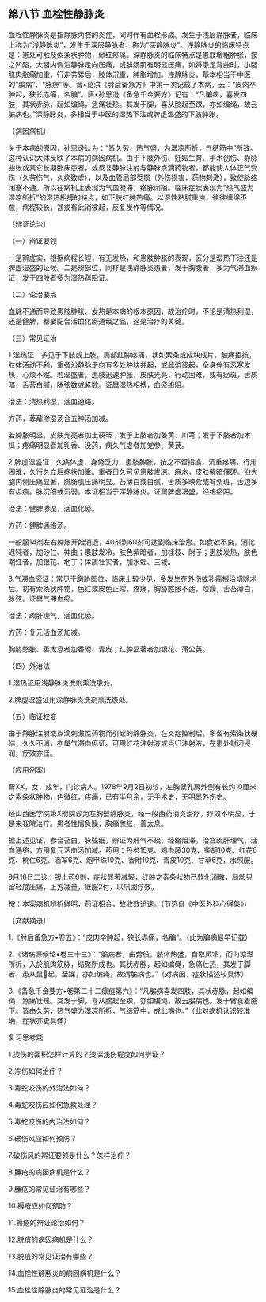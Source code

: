 ## 第八节 血栓性静脉炎

血栓性静脉炎是指静脉内腔的炎症，同时伴有血栓形成。发生于浅层静脉者，临床上称为“浅静脉炎”，发生于深层静脉者，称为“深静脉炎”。浅静脉炎的临床特点是：患处可触及索条状肿物，焮红疼痛。深静脉炎的临床特点是患肢增粗肿胀，按之凹陷，大腿内侧沿静脉走向压痛，或腓肠肌有明显压痛，如将患足背曲时，小腿肌肉胀痛加重，行走劳累后，肢体沉重，肿胀增加。浅静脉炎，基本相当于中医的“䐔病”、“脉痹”等。晋•葛洪《肘后备急方》中第一次记载了本病，云：“皮肉卒肿起，狭长赤痛，名䐔”。唐•孙思逊《备急千金要方》记有：“凡䐔病，喜发四肢，其状赤脉，起如编绳，急痛壮热。其发于脚，喜从腨起至踝，亦如编绳，故云䐔病也。”深静脉炎，多相当于中医的湿热下注或脾虚湿盛的下肢肿胀。

〔病因病机〕

关于本病的原因，孙思逊认为：“皆久劳，热气盛，为湿凉所折，气结筋中”所致。这种认识大体反映了本病的病因病机。由于下肢外伤、妊娠生育、手术创伤、静脉曲张或其它长期卧床患者，或反复静脉注射与静脉点滴药物者，都能使人体正气受伤（久劳伤气，久病致虚），以及血管局部受损（外伤损害，药物刺激），致使脉络闭塞不通。所以在病机上表现为气血凝滞，络脉闭阻。临床症状表现为“热气盛为湿凉所折”的湿热相搏的特点，如下肢红肿热痛。以湿性粘腻重浊，往往缠绵不愈，病程较长，甚或有此消彼起，反复发作等情况。

〔辨证论治〕

（一）辨证要领

一是辨虚实，根据病程长短，有无发热，和患肢肿胀的表现，区分是湿热下注还是脾虚湿盛的证候。二是辨部位，同样是浅静脉炎患者，发于胸腹者，多为气滞血瘀证，发于四肢者多为湿热蕴阻证。

（二）论治要点

血脉不通而导致患肢肿胀、发热是本病的根本原因，故治疗时，不论是清热利湿，还是健脾，都要配合活血化瘀通经之品，这是治疗的关键。

（三）常见证治

1.湿热证：多见于下肢或上肢，局部红肿疼痛，状如索条或成块成片，触痛拒按，肢体活动不利，重者沿静脉走向有多处肿块并起，或此消彼起，全身伴有恶寒发热，心烦不眠。若湿盛者，患肢迅速肿胀，皮肤光亮，行动困难，或有瘀斑，舌质暗，舌苔白腻，脉弦数或紧数。证属湿热相搏，血瘀络阻。

治法：清热利湿，活血通络。

方药，萆薢渗湿汤合五神汤加减。

若肿胀明显，皮肤光亮者加土茯苓；发于上肢者加姜黄、川芎；发于下肢者加木瓜；疼痛明显者加乳香、没药，病久气虚者加党参、黄芪。

2.脾虚湿盛证：久病体虚，身倦乏力，患肢肿胀，按之不留指痕，沉重疼痛，行走困难，久行久立后症状加重。重者日久可见患肢发凉、麻木，皮肤紫暗僵硬。沿大腿内侧压痛显著，腓肠肌压痛明显。苔薄白或白腻，舌质多映紫或有紫斑，舌边多有齿痕。脉沉细或沉弱。本证相当于深静脉炎。证属脾虚湿盛，经络瘀阻。

治法：健脾渗湿，活血化瘀。

方药：健脾通络汤。

一般服14剂左右肿胀开始消退，40剂到60剂可达到临床治愈。如食欲不良，消化迟钝者，加砂仁、神曲；患肢发冷，肤色紫暗者，加桂枝、附子；患肢发热，肤色潮红者，加银花、地丁；体质壮实者，加水蛭、三棱。

3.气滞血瘀证：常见于胸胁部位，临床上较少见，多发生在外伤或乳癌根治切除术后。初有索条状肿物，色红或皮色正常，疼痛，胸胁憋胀不适，烦躁，舌苔薄白，脉弦。证属气滞血瘀。

治法：疏肝理气，活血化瘀。

方药：复元活血汤加减。

胸胁憋胀、善太息者加香附、青皮；红肿显著者加银花、蒲公英。

（四）外治法

1.湿热证用浅静脉炎洗剂熏洗患处。

2.脾虚湿盛证用深静脉炎洗剂熏洗患处。

（五）临证权变

由于静脉注射或点滴刺激性药物而引起的静脉炎，在炎症控制后，多留有索条状硬结，久久不消，亦属气滞血瘀证。可用红花注射液或当归注射液，在患处封闭浸润，疗效亦佳。

〔应用例案〕

靳XX，女，成年，门诊病人。1978年9月2日初诊，左胸壁乳房外侧有长约10厘米之索条状肿物，色微红，疼痛，已有半月余，无手术史，无明显外伤史。

经山西医学院第X附院诊为左胸壁静脉炎，经一般西药消炎治疗，疗效不明显，于是来我院治疗。患者性情急躁，胸痛憋胀，善太息。

据上述见证，参合苔白，脉弦细，辨证为肝气不疏，经络阻滞。治宜疏肝理气，活血通络，方用复元活血汤加减。药用：丹参15克、鸡血藤30克、柴胡10克、红花6克、桃仁6克、酒军6克、炮甲珠10克、香附10克、青皮10克、甘草6克，水煎服。

9月16日二诊：服上药6剂，症状显著减轻，红肿之索条状物已软化消散，局部只留轻度压痛，上方减量，继服2付，以巩固疗效。

按：本案病机辨析鲜明，药证相合，故收效迅速。（节选自《中医外科心得集》）

〔文献摘录〕

1.《肘后备急方•卷五》：“皮肉卒肿起，狭长赤痛，名䐔”。（此为䐔病最早记载）

2.《诸病源候论•卷三十三》：“䐔病者，由劳役，肢体热盛，自取风冷，而为凉湿所折，入於肌肉筋脉，结聚所成也。其状赤脉，起如编绳，急痛壮热，其发于脚者，患从鼠𦡧起，至踝，亦如编绳，故谓䐔病也。”（对病因、症状描述较具体）

3.《备急千金要方•卷第二十二瘭疽第六》：“凡䐔病喜发四肢，其状赤脉，起如编绳，急痛壮热。其发于脚，喜从腨起至踝，亦如编绳，故云䐔病也。发于臂喜着腋下。皆由久劳，热气盛为湿凉所折，气结筋中，成此病也。”（此对病机认识较准确，症状亦更具体）

复习思考题

1.烫伤的面积怎样计算的？烫深浅伤程度如何辨证？

2.冻伤如何治疗？

3.毒蛇咬伤的外治法如何？

4.毒蛇咬伤应如何急救处理？

5.毒蛇咬伤的内治法如何？

6.破伤风应如何预防？

7.破伤风的辨证要领是什么？怎样治疗？

8.臁疮的病因病机是什么？

9.臁疮的常见证治有哪些？

10.褥疮应如何预防？

11.褥疮的辨证论治如何？

12.脱疽的病因病机是什么？

13.脱疽的常见证治有哪些？

14.血栓性静脉炎的病因病机是什么？

15.血栓性静脉炎的常见证治是什么？